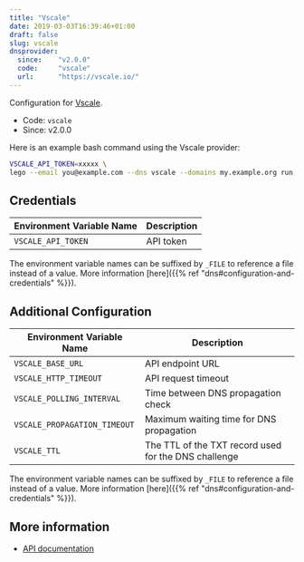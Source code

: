 ```yaml
---
title: "Vscale"
date: 2019-03-03T16:39:46+01:00
draft: false
slug: vscale
dnsprovider:
  since:    "v2.0.0"
  code:     "vscale"
  url:      "https://vscale.io/"
---
```


<!-- THIS DOCUMENTATION IS AUTO-GENERATED. PLEASE DO NOT EDIT. -->
<!-- providers/dns/vscale/vscale.toml -->
<!-- THIS DOCUMENTATION IS AUTO-GENERATED. PLEASE DO NOT EDIT. -->


Configuration for [Vscale](https://vscale.io/).


<!--more-->

- Code: `vscale`
- Since: v2.0.0


Here is an example bash command using the Vscale provider:

```bash
VSCALE_API_TOKEN=xxxxx \
lego --email you@example.com --dns vscale --domains my.example.org run
```




## Credentials

| Environment Variable Name | Description |
|-----------------------|-------------|
| `VSCALE_API_TOKEN` | API token |

The environment variable names can be suffixed by `_FILE` to reference a file instead of a value.
More information [here]({{% ref "dns#configuration-and-credentials" %}}).


## Additional Configuration

| Environment Variable Name | Description |
|--------------------------------|-------------|
| `VSCALE_BASE_URL` | API endpoint URL |
| `VSCALE_HTTP_TIMEOUT` | API request timeout |
| `VSCALE_POLLING_INTERVAL` | Time between DNS propagation check |
| `VSCALE_PROPAGATION_TIMEOUT` | Maximum waiting time for DNS propagation |
| `VSCALE_TTL` | The TTL of the TXT record used for the DNS challenge |

The environment variable names can be suffixed by `_FILE` to reference a file instead of a value.
More information [here]({{% ref "dns#configuration-and-credentials" %}}).




## More information

- [API documentation](https://developers.vscale.io/documentation/api/v1/#api-Domains_Records)

<!-- THIS DOCUMENTATION IS AUTO-GENERATED. PLEASE DO NOT EDIT. -->
<!-- providers/dns/vscale/vscale.toml -->
<!-- THIS DOCUMENTATION IS AUTO-GENERATED. PLEASE DO NOT EDIT. -->
